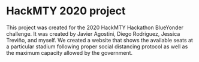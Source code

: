# HackMTY 2020 project
 This project was created for the 2020 HackMTY Hackathon BlueYonder challenge. It was created by Javier Agostini, Diego Rodriguez, Jessica Treviño, and myself. We created a website that shows the available seats at a particular stadium following proper social distancing protocol as well as the maximum capacity allowed by the government.
